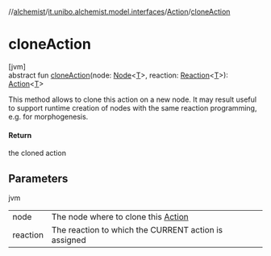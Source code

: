 //[alchemist](../../../index.md)/[it.unibo.alchemist.model.interfaces](../index.md)/[Action](index.md)/[cloneAction](clone-action.md)

# cloneAction

[jvm]\
abstract fun [cloneAction](clone-action.md)(node: [Node](../-node/index.md)<[T](../../it.unibo.alchemist.boundary.interfaces/-output-monitor/index.md)>, reaction: [Reaction](../-reaction/index.md)<[T](../../it.unibo.alchemist.boundary.interfaces/-output-monitor/index.md)>): [Action](index.md)<[T](../../it.unibo.alchemist.boundary.interfaces/-output-monitor/index.md)>

This method allows to clone this action on a new node. It may result useful to support runtime creation of nodes with the same reaction programming, e.g. for morphogenesis.

#### Return

the cloned action

## Parameters

jvm

| | |
|---|---|
| node | The node where to clone this [Action](index.md) |
| reaction | The reaction to which the CURRENT action is assigned |
